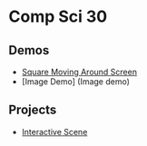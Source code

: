 # Comp Sci 30 

## Demos 
- [Square Moving Around Screen](square-moving) 
- [Image Demo] (Image demo)

## Projects 

- [Interactive Scene](interactive-scene)
